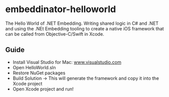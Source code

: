 # embeddinator-helloworld
The Hello World of .NET Embedding. Writing shared logic in C# and .NET and using the .NEt Embedding tooling to create a native iOS framework that can be called from Objective-C/Swift in Xcode.

## Guide
* Install Visual Studio for Mac: www.visualstudio.com
* Open HelloWorld.sln
* Restore NuGet packages
* Build Solution -> This will generate the framework and copy it into the Xcode project
* Open Xcode project and run!